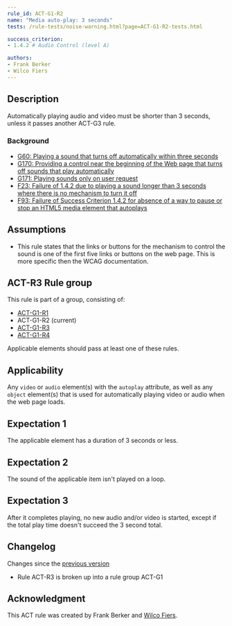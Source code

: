 ```yaml
---
rule_id: ACT-G1-R2
name: "Media auto-play: 3 seconds"
tests: /rule-tests/noise-warning.html?page=ACT-G1-R2-tests.html

success_criterion:
- 1.4.2 # Audio Control (level A)

authors:
- Frank Berker
- Wilco Fiers
---
```


## Description

Automatically playing audio and video must be shorter than 3 seconds, unless it passes another ACT-G3 rule.

### Background

- [G60: Playing a sound that turns off automatically within three seconds](http://www.w3.org/TR/2014/NOTE-WCAG20-TECHS-20140916/G60)
- [G170: Providing a control near the beginning of the Web page that turns off sounds that play automatically](http://www.w3.org/TR/2014/NOTE-WCAG20-TECHS-20140916/G170)
- [G171: Playing sounds only on user request](http://www.w3.org/TR/2014/NOTE-WCAG20-TECHS-20140916/G171)
- [F23: Failure of 1.4.2 due to playing a sound longer than 3 seconds where there is no mechanism to turn it off](http://www.w3.org/TR/2014/NOTE-WCAG20-TECHS-20140916/F23)
- [F93: Failure of Success Criterion 1.4.2 for absence of a way to pause or stop an HTML5 media element that autoplays](http://www.w3.org/TR/2014/NOTE-WCAG20-TECHS-20140916/F93)

## Assumptions

- This rule states that the links or buttons for the mechanism to control the sound is one of the first five links or buttons on the web page. This is more specific then the WCAG documentation.

## ACT-R3 Rule group

This rule is part of a group, consisting of:
- [ACT-G1-R1](ACT-G1-R1.html)
- ACT-G1-R2 (current)
- [ACT-G1-R3](ACT-G1-R3.html)
- [ACT-G1-R4](ACT-G1-R4.html)

Applicable elements should pass at least one of these rules.

## Applicability

Any `video` or `audio` element(s) with the `autoplay` attribute, as well as any `object` element(s) that is used for automatically playing video or audio when the web page loads.

## Expectation 1

The applicable element has a duration of 3 seconds or less.

## Expectation 2

The sound of the applicable item isn't played on a loop.

## Expectation 3

After it completes playing, no new audio and/or video is started, except if the total play time doesn't succeed the 3 second total.

## Changelog

Changes since the [previous version](https://github.com/w3c/wcag-act-rules/blob/73ed1156e84b44b97f383d214da7791e5c11b76c/_rules/ACT-R3.md)

- Rule ACT-R3 is broken up into a rule group ACT-G1

## Acknowledgment

This ACT rule was created by Frank Berker and [Wilco Fiers](https://github.com/WilcoFiers).